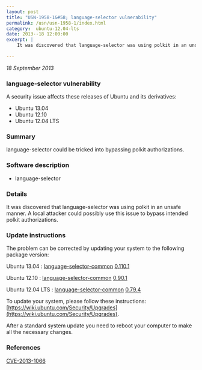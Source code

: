 ```yaml
---
layout: post
title: "USN-1958-1&#58; language-selector vulnerability"
permalink: /usn/usn-1958-1/index.html
category:  ubuntu-12.04-lts
date: 2013--18 12:00:00
excerpt: |
    It was discovered that language-selector was using polkit in an unsafe manner. A local attacker could possibly use this issue to bypass intended polkit authorizations. 
    
--- 
```

 
 

*18 September 2013*

### language-selector vulnerability

A security issue affects these releases of Ubuntu and its derivatives:

* Ubuntu 13.04
* Ubuntu 12.10
* Ubuntu 12.04 LTS

### Summary

language-selector could be tricked into bypassing polkit authorizations. 

### Software description

* language-selector 

### Details

It was discovered that language-selector was using polkit in an unsafe manner. A local attacker could possibly use this issue to bypass intended polkit authorizations. 

### Update instructions

The problem can be corrected by updating your system to the following package version:

Ubuntu 13.04
 : [language-selector-common](https://launchpad.net/ubuntu/+source/language-selector) <span> [0.110.1](https://launchpad.net/ubuntu/+source/language-selector/0.110.1) </span> 

Ubuntu 12.10
 : [language-selector-common](https://launchpad.net/ubuntu/+source/language-selector) <span> [0.90.1](https://launchpad.net/ubuntu/+source/language-selector/0.90.1) </span> 

Ubuntu 12.04 LTS
 : [language-selector-common](https://launchpad.net/ubuntu/+source/language-selector) <span> [0.79.4](https://launchpad.net/ubuntu/+source/language-selector/0.79.4) </span> 

To update your system, please follow these instructions: [https://wiki.ubuntu.com/Security/Upgrades](https://wiki.ubuntu.com/Security/Upgrades).

After a standard system update you need to reboot your computer to make all the necessary changes. 

### References

 
 [CVE-2013-1066](http://people.ubuntu.com/~ubuntu-security/cve/CVE-2013-1066)
 

